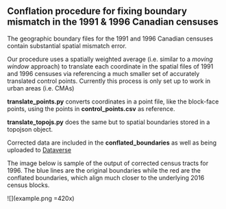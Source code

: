 ## Conflation procedure for fixing boundary mismatch in the 1991 & 1996 Canadian censuses

The geographic boundary files for the 1991 and 1996 Canadian censuses contain substantial spatial mismatch error.

Our procedure uses a spatially weighted average (i.e. similar to a *moving window* approach) to translate each coordinate in the spatial files of 1991 and 1996 censuses via referencing a much smaller set of accurately translated control points. Currently this process is only set up to work in urban areas (i.e. CMAs)

**translate_points.py** converts coordinates in a point file, like the block-face points, using the points in **control_points.csv** as reference.

**translate_topojs.py** does the same but to spatial boundaries stored in a topojson object.

Corrected data are included in the **conflated_boundaries** as well as being uploaded to [Dataverse](https://dataverse.scholarsportal.info/dataverse/corrected_census_boundaries_1991_1996)

The image below is sample of the output of corrected census tracts for 1996. The blue lines are the original boundaries while the red are the conflated boundaries, which align much closer to the underlying 2016 census blocks.

![](example.png =420x)
